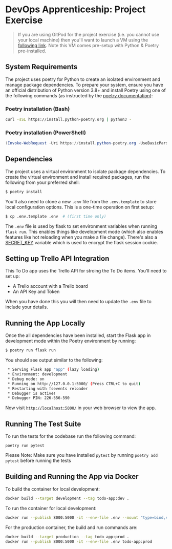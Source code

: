# DevOps Apprenticeship: Project Exercise

> If you are using GitPod for the project exercise (i.e. you cannot use your local machine) then you'll want to launch a VM using the [following link](https://gitpod.io/#https://github.com/CorndelWithSoftwire/DevOps-Course-Starter). Note this VM comes pre-setup with Python & Poetry pre-installed.

## System Requirements

The project uses poetry for Python to create an isolated environment and manage package dependencies. To prepare your system, ensure you have an official distribution of Python version 3.8+ and install Poetry using one of the following commands (as instructed by the [poetry documentation](https://python-poetry.org/docs/#system-requirements)):

### Poetry installation (Bash)

```bash
curl -sSL https://install.python-poetry.org | python3 -
```

### Poetry installation (PowerShell)

```powershell
(Invoke-WebRequest -Uri https://install.python-poetry.org -UseBasicParsing).Content | py -
```

## Dependencies

The project uses a virtual environment to isolate package dependencies. To create the virtual environment and install required packages, run the following from your preferred shell:

```bash
$ poetry install
```

You'll also need to clone a new `.env` file from the `.env.template` to store local configuration options. This is a one-time operation on first setup:

```bash
$ cp .env.template .env  # (first time only)
```

The `.env` file is used by flask to set environment variables when running `flask run`. This enables things like development mode (which also enables features like hot reloading when you make a file change). There's also a [SECRET_KEY](https://flask.palletsprojects.com/en/1.1.x/config/#SECRET_KEY) variable which is used to encrypt the flask session cookie.

## Setting up Trello API Integration

This To Do app uses the Trello API for stroing the To Do items. You'll need to set up:

* A Trello account with a Trello board
* An API Key and Token

When you have done this you will then need to update the `.env` file to include your details.


## Running the App Locally

Once the all dependencies have been installed, start the Flask app in development mode within the Poetry environment by running:
```bash
$ poetry run flask run
```

You should see output similar to the following:
```bash
 * Serving Flask app "app" (lazy loading)
 * Environment: development
 * Debug mode: on
 * Running on http://127.0.0.1:5000/ (Press CTRL+C to quit)
 * Restarting with fsevents reloader
 * Debugger is active!
 * Debugger PIN: 226-556-590
```
Now visit [`http://localhost:5000/`](http://localhost:5000/) in your web browser to view the app.

## Running The Test Suite
To run the tests for the codebase run the following command:
```
poetry run pytest
```
Please Note: Make sure you have installed `pytest` by running `poetry add pytest` before running the tests 

## Building and Running the App via Docker

To build the container for local development:
```bash
docker build --target development --tag todo-app:dev .
```

To run the container for local development:
```bash
docker run --publish 8000:5000 -it --env-file .env --mount "type=bind,source=$(pwd)/todo_app,target=/app/todo_app" todo-app:dev 
```
For the production container, the build and run commands are:
```bash
docker build --target production --tag todo-app:prod .
docker run --publish 8000:5000 -it --env-file .env todo-app:prod
```
